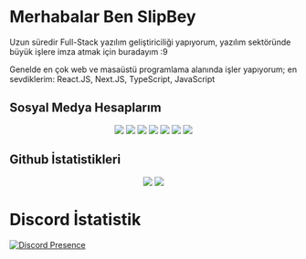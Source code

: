 # Merhabalar Ben SlipBey

Uzun süredir Full-Stack yazılım geliştiriciliği yapıyorum, yazılım sektöründe büyük işlere imza atmak için buradayım :9

Genelde en çok web ve masaüstü programlama alanında işler yapıyorum; en sevdiklerim: React.JS, Next.JS, TypeScript, JavaScript

## Sosyal Medya Hesaplarım

<p align="center">
    <a href="http://instagram.com/SlipBey"><img src="https://img.shields.io/badge/SlipBey%20-DD2A7B.svg?&style=for-the-badge&logo=instagram&logoColor=white" /></a>
    <a href="https://discord.com/users/4075642315805818882"><img src="https://img.shields.io/badge/Slipknot%20-7289DA.svg?&style=for-the-badge&logo=discord&logoColor=white" /></a>
    <a href="https://www.npmjs.com/~mynameisslik"><img src="https://img.shields.io/badge/mynameisslik%20-1d202b.svg?&style=for-the-badge&logo=npm&logoColor=white" /></a>
    <a href="https://www.slipyme.xyz/discord"><img src="https://img.shields.io/badge/Sunucum%20-7289DA.svg?&style=for-the-badge&logo=discord&logoColor=white" /></a>
    <a href="https://github.com/SlipBey"><img src="https://img.shields.io/badge/SlipBey%20-1d202b.svg?&style=for-the-badge&logo=github&logoColor=white" /></a>
    <a href="https://www.slipyme.xyz/youtube"><img src="https://img.shields.io/badge/Slip%20Bey%20-ff0000.svg?&style=for-the-badge&logo=youtube&logoColor=white" /></a>
    <a href="https://slipyme.xyz"><img src="https://img.shields.io/badge/Website%20-1d202b.svg?&style=for-the-badge" /></a>
    
</p>

## Github İstatistikleri

<p align="center">
    <img src="https://github-readme-stats.vercel.app/api?username=SlipBey&show_icons=true&hide_title=true&theme=radical&text_color=17a2b8&count_private=true&include_all_commits=true" />
    <img src="https://github-readme-stats.vercel.app/api/top-langs/?username=SlipBey&layout=compact&text_color=17a2b8&title_color=17a2b8&bg_color=141321&count_private=true&include_all_commits=true&langs_count=10&hide_title=true" />
</p>

# Discord İstatistik
[![Discord Presence](https://lanyard-profile-readme.vercel.app/api/407564231580581888)](https://discord.com/users/407564231580581888)
